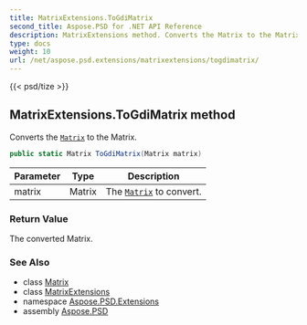 ```yaml
---
title: MatrixExtensions.ToGdiMatrix
second_title: Aspose.PSD for .NET API Reference
description: MatrixExtensions method. Converts the Matrix to the Matrix
type: docs
weight: 10
url: /net/aspose.psd.extensions/matrixextensions/togdimatrix/
---
```

{{< psd/tize >}}
## MatrixExtensions.ToGdiMatrix method

Converts the [`Matrix`](../../../aspose.psd/matrix/) to the Matrix.

```csharp
public static Matrix ToGdiMatrix(Matrix matrix)
```

| Parameter | Type | Description |
| --- | --- | --- |
| matrix | Matrix | The [`Matrix`](../../../aspose.psd/matrix/) to convert. |

### Return Value

The converted Matrix.

### See Also

* class [Matrix](../../../aspose.psd/matrix/)
* class [MatrixExtensions](../)
* namespace [Aspose.PSD.Extensions](../../../aspose.psd.extensions/)
* assembly [Aspose.PSD](../../../)


